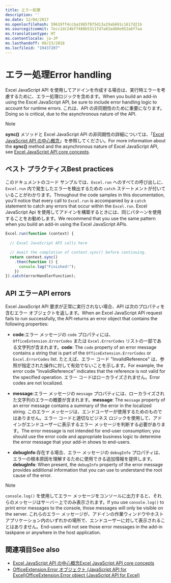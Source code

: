 ```yaml
---
title: エラー処理
description: ''
ms.date: 12/04/2017
ms.openlocfilehash: 59619ff4ccba1985f875d13a29ab691c1617d21b
ms.sourcegitcommit: 7ecc1dc24bf7488b53117d7a83ad60e952a6f7aa
ms.translationtype: HT
ms.contentlocale: ja-JP
ms.lasthandoff: 08/23/2018
ms.locfileid: "19437207"
---
```

# <a name="error-handling"></a><span data-ttu-id="3c20f-102">エラー処理</span><span class="sxs-lookup"><span data-stu-id="3c20f-102">Error handling</span></span>

<span data-ttu-id="3c20f-103">Excel JavaScript API を使用してアドインを作成する場合は、実行時エラーを考慮するために、エラー処理ロジックを含めます。</span><span class="sxs-lookup"><span data-stu-id="3c20f-103">When you build an add-in using the Excel JavaScript API, be sure to include error handling logic to account for runtime errors.</span></span> <span data-ttu-id="3c20f-104">これは、API の非同期性のために重要になります。</span><span class="sxs-lookup"><span data-stu-id="3c20f-104">Doing so is critical, due to the asynchronous nature of the API.</span></span>

> [!NOTE]
> <span data-ttu-id="3c20f-105">**sync()** メソッドと Excel JavaScript API の非同期性の詳細については、「[Excel JavaScript API の中心概念](excel-add-ins-core-concepts.md)」を参照してください。</span><span class="sxs-lookup"><span data-stu-id="3c20f-105">For more information about the **sync()** method and the asynchronous nature of Excel JavaScript API, see [Excel JavaScript API core concepts](excel-add-ins-core-concepts.md).</span></span>

## <a name="best-practices"></a><span data-ttu-id="3c20f-106">ベスト プラクティス</span><span class="sxs-lookup"><span data-stu-id="3c20f-106">Best practices</span></span>

<span data-ttu-id="3c20f-107">このドキュメントのコード サンプルでは、`Excel.run` へのすべての呼び出しに、`Excel.run` 内で発生したエラーを検出するための `catch` ステートメントが付いていることがわかります。</span><span class="sxs-lookup"><span data-stu-id="3c20f-107">Throughout the code samples in this documentation, you'll notice that every call to `Excel.run` is accompanied by a `catch` statement to catch any errors that occur within the `Excel.run`.</span></span> <span data-ttu-id="3c20f-108">Excel JavaScript Api を使用してアドインを構築するときには、同じパターンを使用することをお勧めします。</span><span class="sxs-lookup"><span data-stu-id="3c20f-108">We recommend that you use the same pattern when you build an add-in using the Excel JavaScript APIs.</span></span>

```js
Excel.run(function (context) { 
  
  // Excel JavaScript API calls here

  // Await the completion of context.sync() before continuing.
  return context.sync()
    .then(function () {
      console.log("Finished!");
    })
}).catch(errorHandlerFunction);     
```

## <a name="api-errors"></a><span data-ttu-id="3c20f-109">API エラー</span><span class="sxs-lookup"><span data-stu-id="3c20f-109">API errors</span></span> 

<span data-ttu-id="3c20f-110">Excel JavaScript API 要求が正常に実行されない場合、API は次のプロパティを含むエラー オブジェクトを返します。</span><span class="sxs-lookup"><span data-stu-id="3c20f-110">When an Excel JavaScript API request fails to run successfully, the API returns an error object that contains the following properties:</span></span> 

- <span data-ttu-id="3c20f-111">**code**:エラー メッセージの `code` プロパティには、`OfficeExtension.ErrorCodes` または `Excel.ErrorCodes` リストの一部である文字列が含まれます。</span><span class="sxs-lookup"><span data-stu-id="3c20f-111">**code**:  The `code` property of an error message contains a string that is part of the `OfficeExtension.ErrorCodes` or `Excel.ErrorCodes` list.</span></span> <span data-ttu-id="3c20f-112">たとえば、エラー コード "InvalidReference" は、参照が指定された操作に対して有効でないことを示します。</span><span class="sxs-lookup"><span data-stu-id="3c20f-112">For example, the error code "InvalidReference" indicates that the reference is not valid for the specified operation.</span></span> <span data-ttu-id="3c20f-113">エラー コードはローカライズされません。</span><span class="sxs-lookup"><span data-stu-id="3c20f-113">Error codes are not localized.</span></span> 

- <span data-ttu-id="3c20f-114">**message**:エラー メッセージの `message` プロパティには、ローカライズされた文字列のエラーの概要が含まれます。</span><span class="sxs-lookup"><span data-stu-id="3c20f-114">**message**: The `message` property of an error message contains a summary of the error in the localized string.</span></span> <span data-ttu-id="3c20f-115">このエラー メッセージは、エンドユーザーが使用するためのものではありません。エラー コードと適切なビジネス ロジックを使用して、アドインがエンドユーザーに表示するエラー メッセージを判断する必要があります。</span><span class="sxs-lookup"><span data-stu-id="3c20f-115">The error message is not intended for end-user consumption; you should use the error code and appropriate business logic to determine the error message that your add-in shows to end-users.</span></span>

- <span data-ttu-id="3c20f-116">**debugInfo**:存在する場合、エラー メッセージの `debugInfo` プロパティは、エラーの根本原因を理解するために使用できる追加情報を提供します。</span><span class="sxs-lookup"><span data-stu-id="3c20f-116">**debugInfo**: When present, the `debugInfo` property of the error message provides additional information that you can use to understand the root cause of the error.</span></span> 

> [!NOTE]
> <span data-ttu-id="3c20f-117">`console.log()` を使用してエラー メッセージをコンソールに出力すると、それらのメッセージはサーバー上でのみ表示されます。</span><span class="sxs-lookup"><span data-stu-id="3c20f-117">If you use `console.log()` to print error messages to the console, those messages will only be visible on the server.</span></span> <span data-ttu-id="3c20f-118">これらのエラー メッセージが、アドインの作業ウィンドウやホスト アプリケーション内のいずれかの場所で、エンドユーザーに対して表示されることはありません。</span><span class="sxs-lookup"><span data-stu-id="3c20f-118">End-users will not see those error messages in the add-in taskpane or anywhere in the host application.</span></span>

## <a name="see-also"></a><span data-ttu-id="3c20f-119">関連項目</span><span class="sxs-lookup"><span data-stu-id="3c20f-119">See also</span></span>

- [<span data-ttu-id="3c20f-120">Excel JavaScript API の中心概念</span><span class="sxs-lookup"><span data-stu-id="3c20f-120">Excel JavaScript API core concepts</span></span>](excel-add-ins-core-concepts.md)
- [<span data-ttu-id="3c20f-121">OfficeExtension.Error オブジェクト (JavaScript API for Excel)</span><span class="sxs-lookup"><span data-stu-id="3c20f-121">OfficeExtension.Error object (JavaScript API for Excel)</span></span>](https://dev.office.com/reference/add-ins/excel/error)
